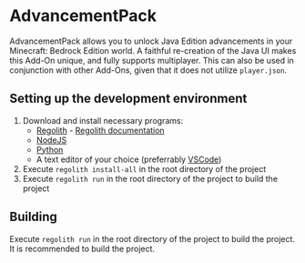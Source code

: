 # AdvancementPack

AdvancementPack allows you to unlock Java Edition advancements in your Minecraft: Bedrock Edition world. A faithful re-creation of the Java UI makes this Add-On unique, and fully supports multiplayer. This can also be used in conjunction with other Add-Ons, given that it does not utilize `player.json`.

## Setting up the development environment

1. Download and install necessary programs:
   - [Regolith](https://github.com/Bedrock-OSS/regolith/releases) - [Regolith documentation](https://bedrock-oss.github.io/regolith/guide/installing)
   - [NodeJS](https://nodejs.org/en/download/)
   - [Python](https://www.python.org/downloads/)
   - A text editor of your choice (preferrably [VSCode](https://code.visualstudio.com/))
2. Execute `regolith install-all` in the root directory of the project
3. Execute `regolith run` in the root directory of the project to build the project

## Building

Execute `regolith run` in the root directory of the project to build the project. It is recommended to build the project.
